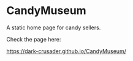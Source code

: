 # CandyMuseum
A static home page for candy sellers.

Check the page here:

https://dark-crusader.github.io/CandyMuseum/
